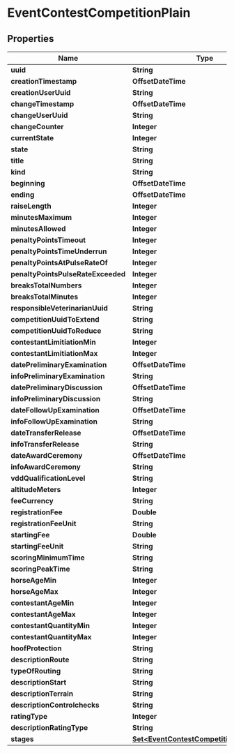 

# EventContestCompetitionPlain


## Properties

Name | Type | Description | Notes
------------ | ------------- | ------------- | -------------
**uuid** | **String** |  | 
**creationTimestamp** | **OffsetDateTime** |  | 
**creationUserUuid** | **String** |  |  [optional]
**changeTimestamp** | **OffsetDateTime** |  |  [optional]
**changeUserUuid** | **String** |  |  [optional]
**changeCounter** | **Integer** |  |  [optional]
**currentState** | **Integer** |  |  [optional]
**state** | **String** |  |  [optional]
**title** | **String** |  |  [optional]
**kind** | **String** |  |  [optional]
**beginning** | **OffsetDateTime** |  |  [optional]
**ending** | **OffsetDateTime** |  |  [optional]
**raiseLength** | **Integer** |  |  [optional]
**minutesMaximum** | **Integer** |  |  [optional]
**minutesAllowed** | **Integer** |  |  [optional]
**penaltyPointsTimeout** | **Integer** |  |  [optional]
**penaltyPointsTimeUnderrun** | **Integer** |  |  [optional]
**penaltyPointsAtPulseRateOf** | **Integer** |  |  [optional]
**penaltyPointsPulseRateExceeded** | **Integer** |  |  [optional]
**breaksTotalNumbers** | **Integer** |  |  [optional]
**breaksTotalMinutes** | **Integer** |  |  [optional]
**responsibleVeterinarianUuid** | **String** |  |  [optional]
**competitionUuidToExtend** | **String** |  |  [optional]
**competitionUuidToReduce** | **String** |  |  [optional]
**contestantLimitiationMin** | **Integer** |  |  [optional]
**contestantLimitiationMax** | **Integer** |  |  [optional]
**datePreliminaryExamination** | **OffsetDateTime** |  |  [optional]
**infoPreliminaryExamination** | **String** |  |  [optional]
**datePreliminaryDiscussion** | **OffsetDateTime** |  |  [optional]
**infoPreliminaryDiscussion** | **String** |  |  [optional]
**dateFollowUpExamination** | **OffsetDateTime** |  |  [optional]
**infoFollowUpExamination** | **String** |  |  [optional]
**dateTransferRelease** | **OffsetDateTime** |  |  [optional]
**infoTransferRelease** | **String** |  |  [optional]
**dateAwardCeremony** | **OffsetDateTime** |  |  [optional]
**infoAwardCeremony** | **String** |  |  [optional]
**vddQualificationLevel** | **String** |  |  [optional]
**altitudeMeters** | **Integer** |  |  [optional]
**feeCurrency** | **String** |  |  [optional]
**registrationFee** | **Double** |  |  [optional]
**registrationFeeUnit** | **String** |  |  [optional]
**startingFee** | **Double** |  |  [optional]
**startingFeeUnit** | **String** |  |  [optional]
**scoringMinimumTime** | **String** |  |  [optional]
**scoringPeakTime** | **String** |  |  [optional]
**horseAgeMin** | **Integer** |  |  [optional]
**horseAgeMax** | **Integer** |  |  [optional]
**contestantAgeMin** | **Integer** |  |  [optional]
**contestantAgeMax** | **Integer** |  |  [optional]
**contestantQuantityMin** | **Integer** |  |  [optional]
**contestantQuantityMax** | **Integer** |  |  [optional]
**hoofProtection** | **String** |  |  [optional]
**descriptionRoute** | **String** |  |  [optional]
**typeOfRouting** | **String** |  |  [optional]
**descriptionStart** | **String** |  |  [optional]
**descriptionTerrain** | **String** |  |  [optional]
**descriptionControlchecks** | **String** |  |  [optional]
**ratingType** | **Integer** |  |  [optional]
**descriptionRatingType** | **String** |  |  [optional]
**stages** | [**Set&lt;EventContestCompetitionStagePlain&gt;**](EventContestCompetitionStagePlain.md) |  |  [optional]



